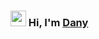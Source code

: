 ### <img src="https://media.giphy.com/media/hvRJCLFzcasrR4ia7z/giphy.gif" width="25px"> Hi, I'm [Dany](https://univ-cotedazur.fr/annuaire/kabandana-dany-mukesha)
